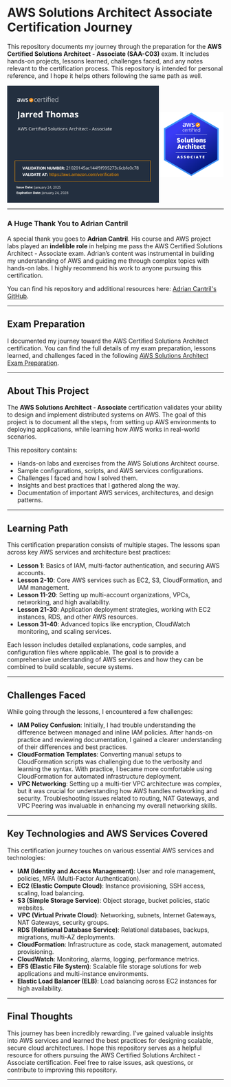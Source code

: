 # AWS Solutions Architect Associate Certification Journey

This repository documents my journey through the preparation for the **AWS Certified Solutions Architect - Associate (SAA-C03)** exam. It includes hands-on projects, lessons learned, challenges faced, and any notes relevant to the certification process. This repository is intended for personal reference, and I hope it helps others following the same path as well.

<div style="display: flex; justify-content: center; align-items: center;">
    <img src="images/AWS_associate_certificate_page.jpg" alt="AWS SAA-C03 Certificate" style="width: 70%; margin-right: 20px; display: block; margin-left: auto; margin-right: auto;" />
    <img src="images/aws-certified-solutions-architect-associate.png" alt="AWS SAA Badge" style="width: 30%; display: block;" />
</div>

---

### A Huge Thank You to Adrian Cantril

A special thank you goes to **Adrian Cantril**. His course and AWS project labs played an **indelible role** in helping me pass the AWS Certified Solutions Architect - Associate exam. Adrian’s content was instrumental in building my understanding of AWS and guiding me through complex topics with hands-on labs. I highly recommend his work to anyone pursuing this certification.

You can find his repository and additional resources here: [Adrian Cantril's GitHub](https://github.com/acantril).

---

## Exam Preparation

I documented my journey toward the AWS Certified Solutions Architect certification. You can find the full details of my exam preparation, lessons learned, and challenges faced in the following [AWS Solutions Architect Exam Preparation](AWS-Solutions-Architect-Exam-Preparation.md).

---

## About This Project

The **AWS Solutions Architect - Associate** certification validates your ability to design and implement distributed systems on AWS. The goal of this project is to document all the steps, from setting up AWS environments to deploying applications, while learning how AWS works in real-world scenarios.

This repository contains:
- Hands-on labs and exercises from the AWS Solutions Architect course.
- Sample configurations, scripts, and AWS services configurations.
- Challenges I faced and how I solved them.
- Insights and best practices that I gathered along the way.
- Documentation of important AWS services, architectures, and design patterns.

---

## Learning Path

This certification preparation consists of multiple stages. The lessons span across key AWS services and architecture best practices:

- **Lesson 1**: Basics of IAM, multi-factor authentication, and securing AWS accounts.
- **Lesson 2-10**: Core AWS services such as EC2, S3, CloudFormation, and IAM management.
- **Lesson 11-20**: Setting up multi-account organizations, VPCs, networking, and high availability.
- **Lesson 21-30**: Application deployment strategies, working with EC2 instances, RDS, and other AWS resources.
- **Lesson 31-40**: Advanced topics like encryption, CloudWatch monitoring, and scaling services.

Each lesson includes detailed explanations, code samples, and configuration files where applicable. The goal is to provide a comprehensive understanding of AWS services and how they can be combined to build scalable, secure systems.

---

## Challenges Faced

While going through the lessons, I encountered a few challenges:
- **IAM Policy Confusion**: Initially, I had trouble understanding the difference between managed and inline IAM policies. After hands-on practice and reviewing documentation, I gained a clearer understanding of their differences and best practices.
- **CloudFormation Templates**: Converting manual setups to CloudFormation scripts was challenging due to the verbosity and learning the syntax. With practice, I became more comfortable using CloudFormation for automated infrastructure deployment.
- **VPC Networking**: Setting up a multi-tier VPC architecture was complex, but it was crucial for understanding how AWS handles networking and security. Troubleshooting issues related to routing, NAT Gateways, and VPC Peering was invaluable in enhancing my overall networking skills.

---

## Key Technologies and AWS Services Covered

This certification journey touches on various essential AWS services and technologies:

- **IAM (Identity and Access Management)**: User and role management, policies, MFA (Multi-Factor Authentication).
- **EC2 (Elastic Compute Cloud)**: Instance provisioning, SSH access, scaling, load balancing.
- **S3 (Simple Storage Service)**: Object storage, bucket policies, static websites.
- **VPC (Virtual Private Cloud)**: Networking, subnets, Internet Gateways, NAT Gateways, security groups.
- **RDS (Relational Database Service)**: Relational databases, backups, migrations, multi-AZ deployments.
- **CloudFormation**: Infrastructure as code, stack management, automated provisioning.
- **CloudWatch**: Monitoring, alarms, logging, performance metrics.
- **EFS (Elastic File System)**: Scalable file storage solutions for web applications and multi-instance environments.
- **Elastic Load Balancer (ELB)**: Load balancing across EC2 instances for high availability.

---

## Final Thoughts

This journey has been incredibly rewarding. I’ve gained valuable insights into AWS services and learned the best practices for designing scalable, secure cloud architectures. I hope this repository serves as a helpful resource for others pursuing the AWS Certified Solutions Architect - Associate certification. Feel free to raise issues, ask questions, or contribute to improving this repository.

---